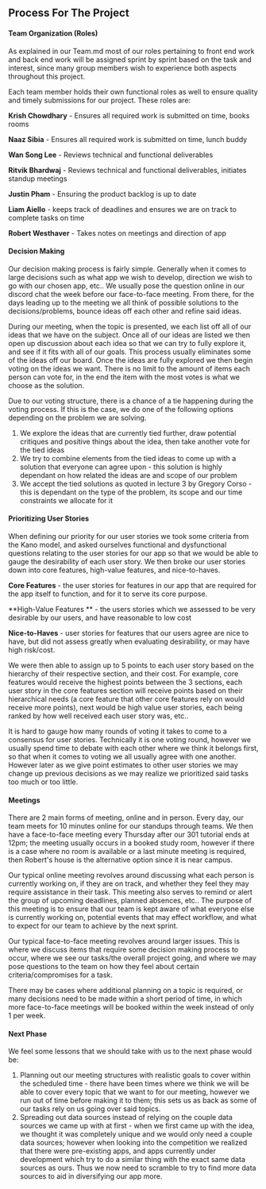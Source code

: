 ## Process For The Project

#### Team Organization (Roles) 

As explained in our Team.md most of our roles pertaining to front end work and back end work will be assigned sprint by sprint based on the task and interest, since many group members wish to experience both aspects throughout this project.

Each team member holds their own functional roles as well to ensure quality and timely submissions for our project. These roles are:

**Krish Chowdhary** - Ensures all required work is submitted on time, books rooms

**Naaz Sibia** - Ensures all required work is submitted on time, lunch buddy

**Wan Song Lee** - Reviews technical and functional deliverables

**Ritvik Bhardwaj** - Reviews technical and functional deliverables, initiates standup meetings

**Justin Pham** - Ensuring the product backlog is up to date

**Liam Aiello** - keeps track of deadlines and ensures we are on track to complete tasks on time

**Robert Westhaver** - Takes notes on meetings and direction of app

#### Decision Making

Our decision making process is fairly simple. Generally when it comes to large decisions such as what app we wish to develop, direction we wish to go with our chosen app, etc.. We usually pose the question online in our discord chat the week before our face-to-face meeting. From there, for the days leading up to the meeting we all think of possible solutions to the decisions/problems, bounce ideas off each other and refine said ideas. 

During our meeting, when the topic is presented, we each list off all of our ideas that we have on the subject. Once all of our ideas are listed we then open up discussion about each idea so that we can try to fully explore it, and see if it fits with all of our goals. This process usually eliminates some of the ideas off our board. Once the ideas are fully explored we then begin voting on the ideas we want. There is no limit to the amount of items each person can vote for, in the end the item with the most votes is what we choose as the solution. 

Due to our voting structure, there is a chance of a tie happening during the voting process. If this is the case, we do one of the following options depending on the problem we are solving.

1. We explore the ideas that are currently tied further, draw potential critiques and positive things about the idea, then take another vote for the tied ideas
2. We try to combine elements from the tied ideas to come up with a solution that everyone can agree upon - this solution is highly dependant on how related the ideas are and scope of our problem
3. We accept the tied solutions as quoted in lecture 3 by Gregory Corso - this is dependant on the type of the problem, its scope and our time constraints we allocate for it

#### Prioritizing User Stories

When defining our priority for our user stories we took some criteria from the Kano model, and asked ourselves functional and dysfunctional questions relating to the user stories for our app so that we would be able to gauge the desirability of each user story. We then broke our user stories down into core features, high-value features, and nice-to-haves.

**Core Features** - the user stories for features in our app that are required for the app itself to function, and for it to serve its core purpose.

**High-Value Features ** - the users stories which we assessed to be very desirable by our users, and have reasonable to low cost

**Nice-to-Haves** - user stories for features that our users agree are nice to have, but did not assess greatly when evaluating desirability, or may have high risk/cost.

We were then able to assign up to 5 points to each user story based on the hierarchy of their respective section, and their cost. For example, core features would receive the highest points between the 3 sections, each user story in the core features section will receive points based on their hierarchical needs (a core feature that other core features rely on would receive more points), next would be high value user stories, each being ranked by how well received each user story was, etc..

It is hard to gauge how many rounds of voting it takes to come to a consensus for user stories. Technically it is one voting round, however we usually spend time to debate with each other where we think it belongs first, so that when it comes to voting we all usually agree with one another. However later as we give point estimates to other user stories we may change up previous decisions as we may realize we prioritized said tasks too much or too little.

#### Meetings

There are 2 main forms of meeting, online and in person. Every day, our team meets for 10 minutes online for our standups through teams. We then have a face-to-face meeting every Thursday after our 301 tutorial ends at 12pm; the meeting usually occurs in a booked study room, however if there is a case where no room is available or a last minute meeting is required, then Robert's house is the alternative option since it is near campus. 

Our typical online meeting revolves around discussing what each person is currently working on, if they are on track, and whether they feel they may require assistance in their task. This meeting also serves to remind or alert the group of upcoming deadlines, planned absences, etc.. The purpose of this meeting is to ensure that our team is kept aware of what everyone else is currently working on, potential events that may effect workflow, and what to expect for our team to achieve by the next sprint.

Our typical face-to-face meeting revolves around larger issues. This is where we discuss items that require some decision making process to occur, where we see our tasks/the overall project going, and where we may pose questions to the team on how they feel about certain criteria/compromises for a task. 

There may be cases where additional planning on a topic is required, or many decisions need to be made within a short period of time, in which more face-to-face meetings will be booked within the week instead of only 1 per week.

#### Next Phase

We feel some lessons that we should take with us to the next phase would be:

1. Planning out our meeting structures with realistic goals to cover within the scheduled time - there have been times where we think we will be able to cover every topic that we want to for our meeting, however we run out of time before making it to them; this sets us as back as some of our tasks rely on us going over said topics.
2. Spreading out data sources instead of relying on the couple data sources we came up with at first - when we first came up with the idea, we thought it was completely unique and we would only need a couple data sources; however when looking into the competition we realized that there were pre-existing apps, and apps currently under development which try to do a similar thing with the exact same data sources as ours. Thus we now need to scramble to try to find more data sources to aid in diversifying our app more.



